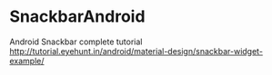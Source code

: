 # SnackbarAndroid
Android Snackbar complete tutorial 
http://tutorial.eyehunt.in/android/material-design/snackbar-widget-example/
